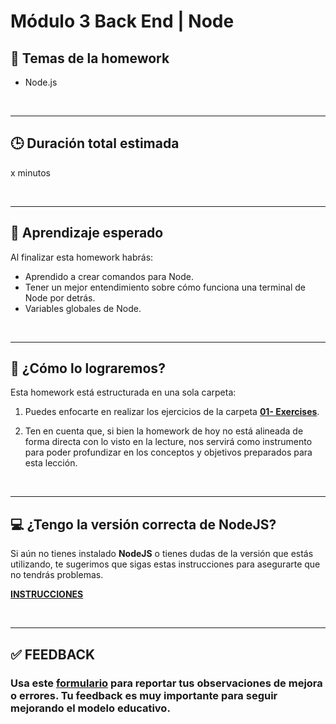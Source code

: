 # **Módulo 3 Back End | Node**

## **📌 Temas de la homework**

-  Node.js

<br />

---

## **🕒 Duración total estimada**

x minutos

<br />

---

## **🔎 Aprendizaje esperado**

Al finalizar esta homework habrás:

-  Aprendido a crear comandos para Node.
-  Tener un mejor entendimiento sobre cómo funciona una terminal de Node por detrás.
-  Variables globales de Node.

<br />

---

## **📎 ¿Cómo lo lograremos?**

Esta homework está estructurada en una sola carpeta:

1. Puedes enfocarte en realizar los ejercicios de la carpeta [**01- Exercises**](./01%20-%20Exercises/README.md).

2. Ten en cuenta que, si bien la homework de hoy no está alineada de forma directa con lo visto en la lecture, nos servirá como instrumento para poder profundizar en los conceptos y objetivos preparados para esta lección.

</br >

---

## **💻 ¿Tengo la versión correcta de NodeJS?**

Si aún no tienes instalado **NodeJS** o tienes dudas de la versión que estás utilizando, te sugerimos que sigas estas instrucciones para asegurarte que no tendrás problemas.

[**INSTRUCCIONES**](https://rise.articulate.com/share/O0SjmUFcjx_3AXSA2lizESbHitgJIOpq#/lessons/KSire0WgNTOeIoTA2xlNr2A9136cqQvP)

</br >

---

## **✅ FEEDBACK**

### Usa este [**formulario**](https://docs.google.com/forms/d/e/1FAIpQLSe1MybH_Y-xcp1RP0jKPLndLdJYg8cwyHkSb9MwSrEjoxyzWg/viewform) para reportar tus observaciones de mejora o errores. Tu feedback es muy importante para seguir mejorando el modelo educativo.
